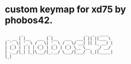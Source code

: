 # custom keymap for xd75 by phobos42.
```
       _           _               _  _  ____  
 _ __ | |__   ___ | |__   ___  ___| || ||___ \ 
| '_ \| '_ \ / _ \| '_ \ / _ \/ __| || |_ __) |
| |_) | | | | (_) | |_) | (_) \__ \__   _/ __/ 
| .__/|_| |_|\___/|_.__/ \___/|___/  |_||_____|
|_|
```
